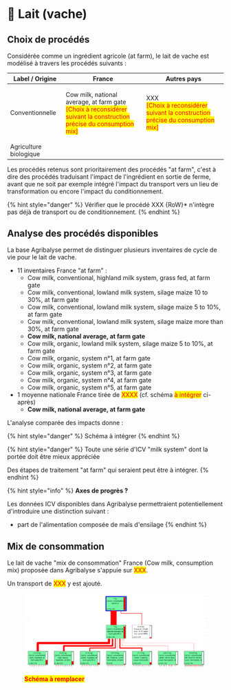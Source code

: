 # 🥛 Lait (vache)

## Choix de procédés

Considérée comme un ingrédient agricole (at farm), le lait de vache est modélisé à travers les procédés suivants :&#x20;

| Label / Origine        | France                                                                                                                                                       | Autres pays                                                                                                             |
| ---------------------- | ------------------------------------------------------------------------------------------------------------------------------------------------------------ | ----------------------------------------------------------------------------------------------------------------------- |
| Conventionnelle        | <p>Cow milk, national average, at farm gate<br><mark style="color:red;">[Choix à reconsidérer suivant la construction précise du consumption mix]</mark></p> | <p>XXX<br><mark style="color:red;">[Choix à reconsidérer suivant la construction précise du consumption mix]</mark></p> |
| Agriculture biologique |                                                                                                                                                              |                                                                                                                         |

Les procédés retenus sont prioritairement des procédés "at farm", c'est à dire des procédés traduisant l'impact de l'ingrédient en sortie de ferme, avant que ne soit par exemple intégré l'impact du transport vers un lieu de transformation ou encore l'impact du conditionnement.

{% hint style="danger" %}
Vérifier que le procédé XXX {RoW}\* n'intègre pas déjà de transport ou de conditionnement.
{% endhint %}

## Analyse des procédés disponibles

La base Agribalyse permet de distinguer plusieurs inventaires de cycle de vie pour le lait de vache.&#x20;

* 11 inventaires France "at farm" :&#x20;
  * Cow milk, conventional, highland milk system, grass fed, at farm gate&#x20;
  * Cow milk, conventional, lowland milk system, silage maize 10 to 30%, at farm gate&#x20;
  * Cow milk, conventional, lowland milk system, silage maize 5 to 10%, at farm gate&#x20;
  * Cow milk, conventional, lowland milk system, silage maize more than 30%, at farm gate&#x20;
  * **Cow milk, national average, at farm gate**&#x20;
  * Cow milk, organic, lowland milk system, silage maize 5 to 10%, at farm gate&#x20;
  * Cow milk, organic, system n°1, at farm gate&#x20;
  * Cow milk, organic, system n°2, at farm gate&#x20;
  * Cow milk, organic, system n°3, at farm gate&#x20;
  * Cow milk, organic, system n°4, at farm gate&#x20;
  * Cow milk, organic, system n°5, at farm gate
* 1 moyenne nationale France tirée de <mark style="color:red;">XXXX</mark> (cf. schéma <mark style="color:red;">à intégrer</mark> ci-après)
  * **Cow milk, national average, at farm gate**

L'analyse comparée des impacts donne :&#x20;

{% hint style="danger" %}
Schéma à intégrer
{% endhint %}

{% hint style="danger" %}
Toute une série d'ICV "milk system" dont la portée doit être mieux appréciée

Des étapes de traitement "at farm" qui seraient peut être à intégrer.
{% endhint %}

{% hint style="info" %}
**Axes de progrès ?**

Les données ICV disponibles dans Agribalyse permettraient potentiellement d'introduire une distinction suivant :&#x20;

* part de l'alimentation composée de maïs d'ensilage
{% endhint %}

## Mix de consommation

Le lait de vache "mix de consommation" France (Cow milk, consumption mix) proposée dans Agribalyse s'appuie sur <mark style="color:red;">XXX</mark>.

Un transport de <mark style="color:red;">XXX</mark> y est ajouté.

<figure><img src="../../.gitbook/assets/Carotte.png" alt=""><figcaption><p><mark style="color:red;"><strong>Schéma à remplacer</strong></mark></p></figcaption></figure>
